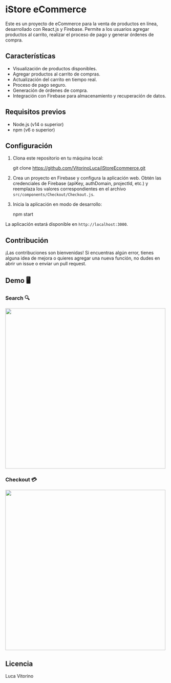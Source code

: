 # iStore eCommerce

Este es un proyecto de eCommerce para la venta de productos en línea, desarrollado con React.js y Firebase. Permite a los usuarios agregar productos al carrito, realizar el proceso de pago y generar órdenes de compra.

## Características

- Visualización de productos disponibles.
- Agregar productos al carrito de compras.
- Actualización del carrito en tiempo real.
- Proceso de pago seguro.
- Generación de órdenes de compra.
- Integración con Firebase para almacenamiento y recuperación de datos.

## Requisitos previos

- Node.js (v14 o superior)
- npm (v6 o superior)

## Configuración

1. Clona este repositorio en tu máquina local:

   git clone https://github.com/VitorinoLuca/iStoreEcommerce.git

3. Crea un proyecto en Firebase y configura la aplicación web. Obtén las credenciales de Firebase (apiKey, authDomain, projectId, etc.) y reemplaza los valores correspondientes en el archivo `src/components/Checkout/Checkout.js`.

4. Inicia la aplicación en modo de desarrollo:

   npm start

La aplicación estará disponible en `http://localhost:3000`.

## Contribución

¡Las contribuciones son bienvenidas! Si encuentras algún error, tienes alguna idea de mejora o quieres agregar una nueva función, no dudes en abrir un issue o enviar un pull request.

## Demo 🖥️ ️
### Search 🔍
<img align='center' src='https://media.giphy.com/media/v1.Y2lkPTc5MGI3NjExNjAwMGRhNDlhY2I4MjQ2MGViMDY2Zjk2MTI2NWEwYzc2YmM4ZGRjOCZlcD12MV9pbnRlcm5hbF9naWZzX2dpZklkJmN0PWc/ljrh1ECOcRfmnE5pq9/giphy.gif' width='500'>

### Checkout 💳
<img align='center' src='https://media.giphy.com/media/v1.Y2lkPTc5MGI3NjExOTQxNDJhN2Y1NDlmZGY1YTYyMmNlYWE4YjE4MDk5ZjhlYzQzMDg5MCZlcD12MV9pbnRlcm5hbF9naWZzX2dpZklkJmN0PWc/0LzFrXd7gIeP5hlbXc/giphy.gif' width='500'>

## Licencia

Luca Vitorino
